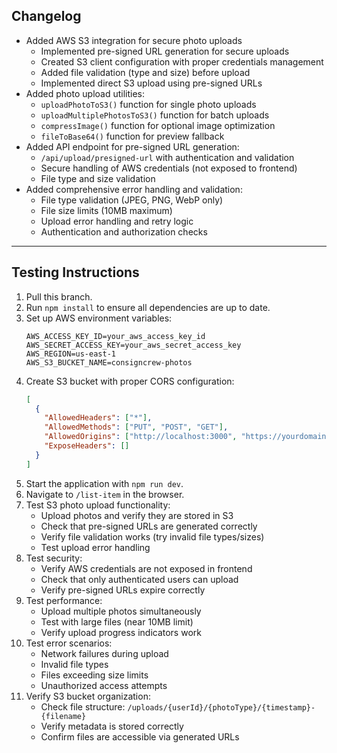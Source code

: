 ## Changelog

- Added AWS S3 integration for secure photo uploads
  - Implemented pre-signed URL generation for secure uploads
  - Created S3 client configuration with proper credentials management
  - Added file validation (type and size) before upload
  - Implemented direct S3 upload using pre-signed URLs
- Added photo upload utilities:
  - `uploadPhotoToS3()` function for single photo uploads
  - `uploadMultiplePhotosToS3()` function for batch uploads
  - `compressImage()` function for optional image optimization
  - `fileToBase64()` function for preview fallback
- Added API endpoint for pre-signed URL generation:
  - `/api/upload/presigned-url` with authentication and validation
  - Secure handling of AWS credentials (not exposed to frontend)
  - File type and size validation
- Added comprehensive error handling and validation:
  - File type validation (JPEG, PNG, WebP only)
  - File size limits (10MB maximum)
  - Upload error handling and retry logic
  - Authentication and authorization checks

---

## Testing Instructions

1. Pull this branch.
2. Run `npm install` to ensure all dependencies are up to date.
3. Set up AWS environment variables:
   ```
   AWS_ACCESS_KEY_ID=your_aws_access_key_id
   AWS_SECRET_ACCESS_KEY=your_aws_secret_access_key
   AWS_REGION=us-east-1
   AWS_S3_BUCKET_NAME=consigncrew-photos
   ```
4. Create S3 bucket with proper CORS configuration:
   ```json
   [
     {
       "AllowedHeaders": ["*"],
       "AllowedMethods": ["PUT", "POST", "GET"],
       "AllowedOrigins": ["http://localhost:3000", "https://yourdomain.com"],
       "ExposeHeaders": []
     }
   ]
   ```
5. Start the application with `npm run dev`.
6. Navigate to `/list-item` in the browser.
7. Test S3 photo upload functionality:
   - Upload photos and verify they are stored in S3
   - Check that pre-signed URLs are generated correctly
   - Verify file validation works (try invalid file types/sizes)
   - Test upload error handling
8. Test security:
   - Verify AWS credentials are not exposed in frontend
   - Check that only authenticated users can upload
   - Verify pre-signed URLs expire correctly
9. Test performance:
   - Upload multiple photos simultaneously
   - Test with large files (near 10MB limit)
   - Verify upload progress indicators work
10. Test error scenarios:
    - Network failures during upload
    - Invalid file types
    - Files exceeding size limits
    - Unauthorized access attempts
11. Verify S3 bucket organization:
    - Check file structure: `/uploads/{userId}/{photoType}/{timestamp}-{filename}`
    - Verify metadata is stored correctly
    - Confirm files are accessible via generated URLs 